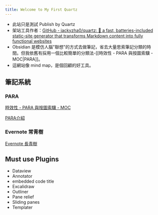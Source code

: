```yaml
---
title: Welcome to My First Quartz
---
```



- 此站只是測試 Publish by Quartz
- 架站工具作者：[GitHub - jackyzha0/quartz: 🌱 a fast, batteries-included static-site generator that transforms Markdown content into fully functional websites](https://github.com/jackyzha0/quartz) 
- Obsidian 是模仿人腦"聯想"的方式去做筆記，省去大量思索筆記分類的時間。但我依舊有採用一個比較簡單的分類法-[[時效性 - PARA 與按圖索驥 - MOC|PARA]]。
- 這網站像 mind map，是個回顧的好工具。

## 筆記系統
### PARA
[時效性 - PARA 與按圖索驥 - MOC](https://github.com/GailChang/TibaMe/blob/c92114da8e071a8962618f9a7795ee159de848c3/200%20Area/NS%20%E7%AD%86%E8%A8%98%E7%B3%BB%E7%B5%B1%E6%88%96%E6%96%B9%E6%B3%95/%E6%99%82%E6%95%88%E6%80%A7%20-%20PARA%20%E8%88%87%E6%8C%89%E5%9C%96%E7%B4%A2%E9%A9%A5%20-%20MOC.md)

[PARA介紹](https://github.com/GailChang/TibaMe/blob/main/200%20Area/NS%20筆記系統或方法/時效性%20-%20PARA%20與按圖索驥%20-%20MOC.md)

### Evernote 常青樹
[Evernote 長青樹](https://publish.obsidian.md/tgm101/200+Area/NS+筆記系統或方法/Evernote+長青樹)

## Must use Plugins

- Dataview
- Annotator
- embedded code title
- Excalidraw
- Outliner
- Pane relief
- Sliding panes
- Templater
